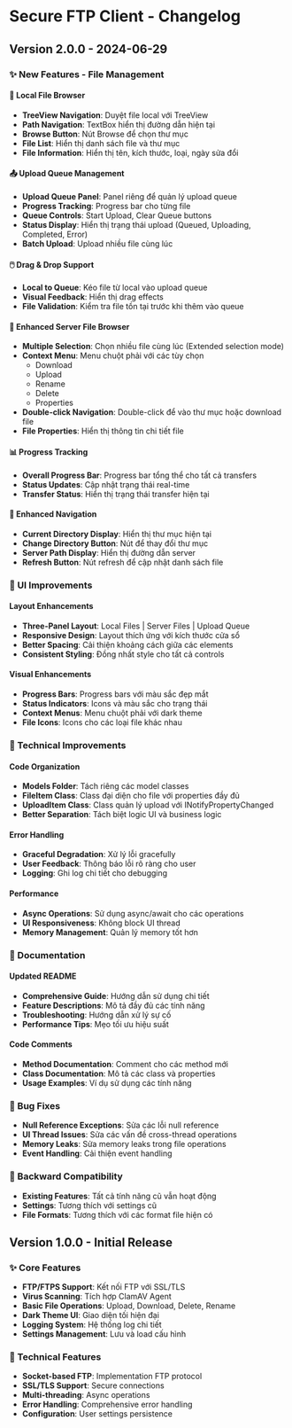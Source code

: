 # Secure FTP Client - Changelog

## Version 2.0.0 - 2024-06-29

### ✨ New Features - File Management

#### 📁 Local File Browser
- **TreeView Navigation**: Duyệt file local với TreeView
- **Path Navigation**: TextBox hiển thị đường dẫn hiện tại
- **Browse Button**: Nút Browse để chọn thư mục
- **File List**: Hiển thị danh sách file và thư mục
- **File Information**: Hiển thị tên, kích thước, loại, ngày sửa đổi

#### 📤 Upload Queue Management
- **Upload Queue Panel**: Panel riêng để quản lý upload queue
- **Progress Tracking**: Progress bar cho từng file
- **Queue Controls**: Start Upload, Clear Queue buttons
- **Status Display**: Hiển thị trạng thái upload (Queued, Uploading, Completed, Error)
- **Batch Upload**: Upload nhiều file cùng lúc

#### 🖱️ Drag & Drop Support
- **Local to Queue**: Kéo file từ local vào upload queue
- **Visual Feedback**: Hiển thị drag effects
- **File Validation**: Kiểm tra file tồn tại trước khi thêm vào queue

#### 🎯 Enhanced Server File Browser
- **Multiple Selection**: Chọn nhiều file cùng lúc (Extended selection mode)
- **Context Menu**: Menu chuột phải với các tùy chọn
  - Download
  - Upload
  - Rename
  - Delete
  - Properties
- **Double-click Navigation**: Double-click để vào thư mục hoặc download file
- **File Properties**: Hiển thị thông tin chi tiết file

#### 📊 Progress Tracking
- **Overall Progress Bar**: Progress bar tổng thể cho tất cả transfers
- **Status Updates**: Cập nhật trạng thái real-time
- **Transfer Status**: Hiển thị trạng thái transfer hiện tại

#### 🔧 Enhanced Navigation
- **Current Directory Display**: Hiển thị thư mục hiện tại
- **Change Directory Button**: Nút để thay đổi thư mục
- **Server Path Display**: Hiển thị đường dẫn server
- **Refresh Button**: Nút refresh để cập nhật danh sách file

### 🎨 UI Improvements

#### Layout Enhancements
- **Three-Panel Layout**: Local Files | Server Files | Upload Queue
- **Responsive Design**: Layout thích ứng với kích thước cửa sổ
- **Better Spacing**: Cải thiện khoảng cách giữa các elements
- **Consistent Styling**: Đồng nhất style cho tất cả controls

#### Visual Enhancements
- **Progress Bars**: Progress bars với màu sắc đẹp mắt
- **Status Indicators**: Icons và màu sắc cho trạng thái
- **Context Menus**: Menu chuột phải với dark theme
- **File Icons**: Icons cho các loại file khác nhau

### 🔧 Technical Improvements

#### Code Organization
- **Models Folder**: Tách riêng các model classes
- **FileItem Class**: Class đại diện cho file với properties đầy đủ
- **UploadItem Class**: Class quản lý upload với INotifyPropertyChanged
- **Better Separation**: Tách biệt logic UI và business logic

#### Error Handling
- **Graceful Degradation**: Xử lý lỗi gracefully
- **User Feedback**: Thông báo lỗi rõ ràng cho user
- **Logging**: Ghi log chi tiết cho debugging

#### Performance
- **Async Operations**: Sử dụng async/await cho các operations
- **UI Responsiveness**: Không block UI thread
- **Memory Management**: Quản lý memory tốt hơn

### 📝 Documentation

#### Updated README
- **Comprehensive Guide**: Hướng dẫn sử dụng chi tiết
- **Feature Descriptions**: Mô tả đầy đủ các tính năng
- **Troubleshooting**: Hướng dẫn xử lý sự cố
- **Performance Tips**: Mẹo tối ưu hiệu suất

#### Code Comments
- **Method Documentation**: Comment cho các method mới
- **Class Documentation**: Mô tả các class và properties
- **Usage Examples**: Ví dụ sử dụng các tính năng

### 🐛 Bug Fixes
- **Null Reference Exceptions**: Sửa các lỗi null reference
- **UI Thread Issues**: Sửa các vấn đề cross-thread operations
- **Memory Leaks**: Sửa memory leaks trong file operations
- **Event Handling**: Cải thiện event handling

### 🔄 Backward Compatibility
- **Existing Features**: Tất cả tính năng cũ vẫn hoạt động
- **Settings**: Tương thích với settings cũ
- **File Formats**: Tương thích với các format file hiện có

## Version 1.0.0 - Initial Release

### ✨ Core Features
- **FTP/FTPS Support**: Kết nối FTP với SSL/TLS
- **Virus Scanning**: Tích hợp ClamAV Agent
- **Basic File Operations**: Upload, Download, Delete, Rename
- **Dark Theme UI**: Giao diện tối hiện đại
- **Logging System**: Hệ thống log chi tiết
- **Settings Management**: Lưu và load cấu hình

### 🔧 Technical Features
- **Socket-based FTP**: Implementation FTP protocol
- **SSL/TLS Support**: Secure connections
- **Multi-threading**: Async operations
- **Error Handling**: Comprehensive error handling
- **Configuration**: User settings persistence 